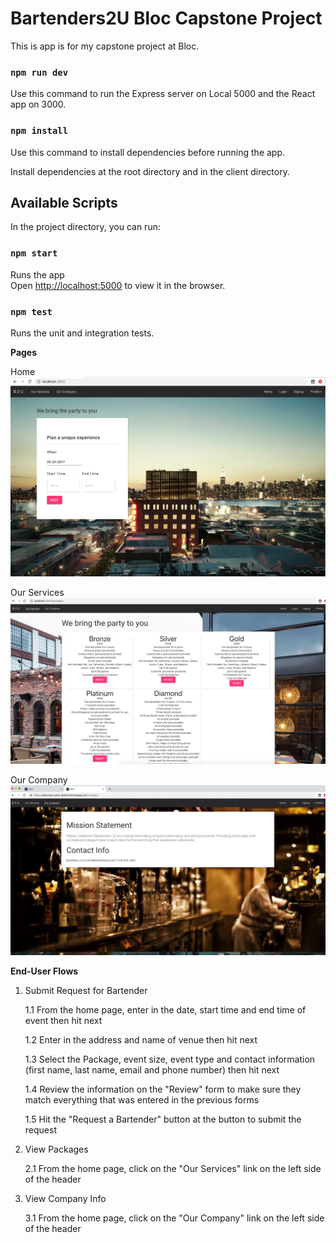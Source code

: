 # Bartenders2U Bloc Capstone Project
This is app is for my capstone project at Bloc.

### `npm run dev`

Use this command to run the Express server on Local 5000 and the React app on 3000.

### `npm install`

Use this command to install dependencies before running the app.

Install dependencies at the root directory and in the client directory.


## Available Scripts

In the project directory, you can run:

### `npm start`

Runs the app<br>
Open [http://localhost:5000](http://localhost:5000) to view it in the browser.



### `npm test`

Runs the unit and integration tests.<br>


**Pages**

Home
![alt text](/client/src/components/images/dev-when.png "Home Page")

Our Services
![alt text](/client/src/components/images/dev-packages.png "Packages")

Our Company
![alt text](/client/src/components/images/prod-ourcompany.png "Our Company")



**End-User Flows**

1. Submit Request for Bartender

    1.1 From the home page, enter in the date, start time and end time of event then hit next
   
    1.2 Enter in the address and name of venue then hit next
    
    1.3 Select the Package, event size, event type and contact information (first name, last name, email and phone number) then hit next
   
    1.4 Review the information on the "Review" form to make sure they match everything that was entered in the previous forms
  
    1.5 Hit the "Request a Bartender" button at the button to submit the request


2. View Packages

    2.1 From the home page, click on the "Our Services" link on the left side of the header

3. View Company Info

    3.1 From the home page, click on the "Our Company" link on the left side of the header


